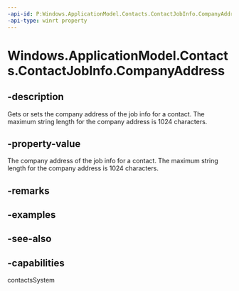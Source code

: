 ```yaml
---
-api-id: P:Windows.ApplicationModel.Contacts.ContactJobInfo.CompanyAddress
-api-type: winrt property
---
```


<!-- Property syntax
public string CompanyAddress { get;  set; }
-->

# Windows.ApplicationModel.Contacts.ContactJobInfo.CompanyAddress

## -description
Gets or sets the company address of the job info for a contact. The maximum string length for the company address is 1024 characters.

## -property-value
The company address of the job info for a contact. The maximum string length for the company address is 1024 characters.

## -remarks

## -examples

## -see-also

## -capabilities
contactsSystem
